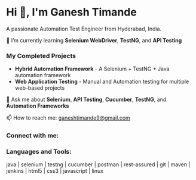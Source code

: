 # Hi 👋, I'm Ganesh Timande

A passionate Automation Test Engineer from Hyderabad, India.  

🌱 I’m currently learning **Selenium WebDriver**, **TestNG**, and **API Testing**  

### My Completed Projects
- **Hybrid Automation Framework** - A Selenium + TestNG + Java automation framework  
- **Web Application Testing** - Manual and Automation testing for multiple web-based projects  

💬 Ask me about **Selenium**, **API Testing**, **Cucumber**, **TestNG**, and **Automation Frameworks**  

📫 How to reach me: [ganeshtimande9@gmail.com](mailto:ganeshtimande9@gmail.com)  

### Connect with me:


### Languages and Tools:
java | selenium | testng | cucumber | postman | rest-assured | git | maven | jenkins | html5 | css3 | javascript | linux
